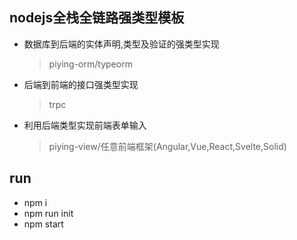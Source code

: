 ## nodejs全栈全链路强类型模板

- 数据库到后端的实体声明,类型及验证的强类型实现
  > piying-orm/typeorm
- 后端到前端的接口强类型实现
  > trpc
- 利用后端类型实现前端表单输入
  > piying-view/任意前端框架(Angular,Vue,React,Svelte,Solid)

## run

- npm i
- npm run init
- npm start
